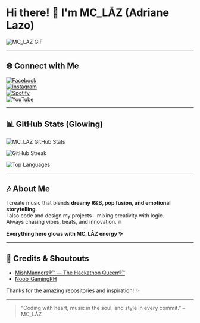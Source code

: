 # Hi there! 👋 I'm **MC_LĀZ (Adriane Lazo)**

![MC_LAZ GIF](https://media.giphy.com/media/v1.Y2lkPTc5MGI3NjExeHF6NWY5OG90M2E5dW45MXp1ZnViNnlsY29xd3p3Zm5yMTNkaWVtOCZlcD12MV9naWZzX3NlYXJjaCZjdD1n/UdDypeNWLse5GigvAY/giphy.gif)

---

## 🌐 Connect with Me

[![Facebook](https://img.shields.io/badge/Facebook-%231877F2?style=for-the-badge&logo=facebook&logoColor=white&labelColor=black&animation=glow)](https://web.facebook.com/Mclaz22/)  
[![Instagram](https://img.shields.io/badge/Instagram-%23E1306C?style=for-the-badge&logo=instagram&logoColor=white&labelColor=black&animation=glow)](https://www.instagram.com/lazo_adriane?igsh=MWJvbWtxY21rZGM4Nw==)  
[![Spotify](https://img.shields.io/badge/Spotify-%231DB954?style=for-the-badge&logo=spotify&logoColor=white&labelColor=black&animation=glow)](https://open.spotify.com/artist/7db0YRsqabz457UecAulDi?si=xGtrgJHmTOqWALHkFKuDlQ)  
[![YouTube](https://img.shields.io/badge/YouTube-%23FF0000?style=for-the-badge&logo=youtube&logoColor=white&labelColor=black&animation=glow)](https://www.youtube.com/@MC_LAZ15?_t=ZS-8zyf78Xw9I7&_r=1)

---

## 📊 GitHub Stats (Glowing)

![MC_LAZ GitHub Stats](https://github-readme-stats.vercel.app/api?username=rucielmaeobias21&show_icons=true&theme=radical&count_private=true)  

![GitHub Streak](https://github-readme-streak-stats.herokuapp.com?user=rucielmaeobias21&theme=radical)  

![Top Languages](https://github-readme-stats.vercel.app/api/top-langs/?username=rucielmaeobias21&layout=compact&theme=radical)

---

## 🎶 About Me

I create music that blends **dreamy R&B, pop fusion, and emotional storytelling**.  
I also code and design my projects—mixing creativity with logic.  
Always chasing vibes, beats, and innovation. 🔥  

**Everything here glows with MC_LĀZ energy ✨**

---

## 🎨 Credits & Shoutouts

- [MishManners®™ — The Hackathon Queen®™](https://github.com/mishmanners)  
- [Noob_GamingPH](https://github.com/noobgamingph)  

Thanks for the amazing repositories and inspiration! ✨

---

> “Coding with heart, music in the soul, and style in every commit.” – MC_LĀZ
